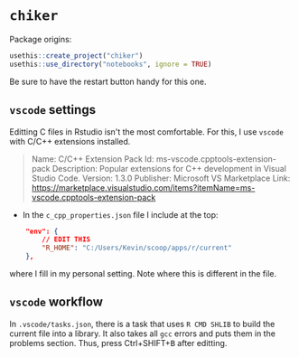 # `chiker`

Package origins:

```r
usethis::create_project("chiker")
usethis::use_directory("notebooks", ignore = TRUE)
```

Be sure to have the restart button handy for this one.

## `vscode` settings

Editting C files in Rstudio isn't the most comfortable.
For this, I use `vscode` with C/C++ extensions installed.
> Name: C/C++ Extension Pack
Id: ms-vscode.cpptools-extension-pack
Description: Popular extensions for C++ development in Visual Studio Code.
Version: 1.3.0
Publisher: Microsoft
VS Marketplace Link: https://marketplace.visualstudio.com/items?itemName=ms-vscode.cpptools-extension-pack

- In the `c_cpp_properties.json` file I include at the top:

```json
    "env": {
        // EDIT THIS
        "R_HOME": "C:/Users/Kevin/scoop/apps/r/current"
    },
```

where I fill in my personal setting. Note where this is different in the file.

## `vscode` workflow

In `.vscode/tasks.json`, there is a task that uses `R CMD SHLIB` to build the
current file into a library. It also takes all `gcc` errors and puts them
in the problems section. Thus, press Ctrl+SHIFT+<kbd>B</kbd> after editting.

